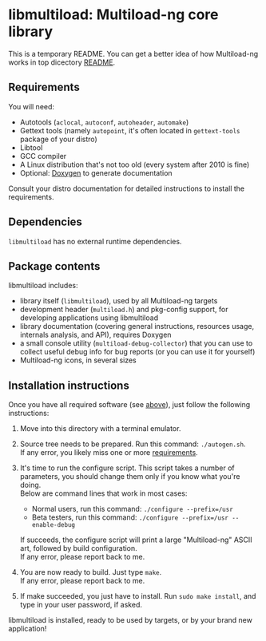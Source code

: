 # libmultiload: Multiload-ng core library

This is a temporary README. You can get a better idea of how Multiload-ng
works in top dicectory [README](../README.md).

## Requirements

You will need:

- Autotools (`aclocal`, `autoconf`, `autoheader`, `automake`)
- Gettext tools (namely `autopoint`, it's often located in `gettext-tools` package of your distro)
- Libtool
- GCC compiler
- A Linux distribution that's not too old (every system after 2010 is fine)
- Optional: [Doxygen](http://www.stack.nl/~dimitri/doxygen/) to generate documentation

Consult your distro documentation for detailed instructions to install
the requirements.

## Dependencies

`libmultiload` has no external runtime dependencies.

## Package contents

libmultiload includes:

- library itself (`libmultiload`), used by all Multiload-ng targets
- development header (`multiload.h`) and pkg-config support, for developing applications using libmultiload
- library documentation (covering general instructions, resources usage,
  internals analysis, and API), requires Doxygen
- a small console utility (`multiload-debug-collector`) that you can use
  to collect useful debug info for bug reports (or you can use it for yourself)
- Multiload-ng icons, in several sizes

## Installation instructions

Once you have all required software (see [above](#requirements)), just follow
the following instructions:

1. Move into this directory with a terminal emulator.
2. Source tree needs to be prepared. Run this command: `./autogen.sh`.  
   If any error, you likely miss one or more [requirements](#requirements).
3. It's time to run the configure script. This script takes a number of
   parameters, you should change them only if you know what you're doing.  
   Below are command lines that work in most cases:
   - Normal users, run this command: `./configure --prefix=/usr`
   - Beta testers, run this command: `./configure --prefix=/usr --enable-debug`

   If succeeds, the configure script will print a large "Multiload-ng" ASCII art,
   followed by build configuration.  
   If any error, please report back to me.
4. You are now ready to build. Just type `make`.  
   If any error, please report back to me.
5. If make succeeded, you just have to install. Run `sudo make install`, and
   type in your user password, if asked.

libmultiload is installed, ready to be used by targets, or by your brand
new application!
